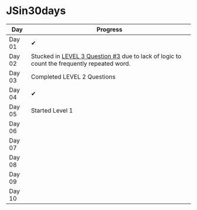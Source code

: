# JSin30days

Day|Progress
--|--
Day 01 | ✔
Day 02 |Stucked in [LEVEL 3 Question #3](https://github.com/Asabeneh/30-Days-Of-JavaScript/blob/master/02_Day_Data_types/02_day_data_types.md#exercises-level-3) due to lack of logic to count the frequently repeated word.
Day 03 |Completed LEVEL 2 Questions 
Day 04 | ✔ 
Day 05 | Started Level 1 
Day 06 |
Day 07 |
Day 08 |
Day 09 |
Day 10 |
